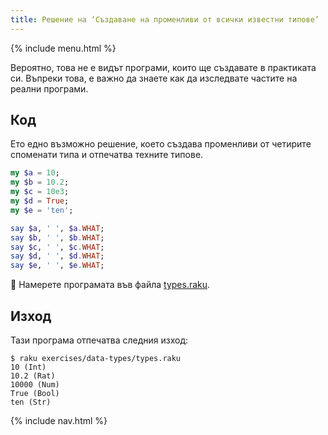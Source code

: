 ```yaml
---
title: Решение на ‘Създаване на променливи от всички известни типове’
---
```


{% include menu.html %}

Вероятно, това не е видът програми, които ще създавате в практиката си. Въпреки това, е важно да знаете как да изследвате частите на реални програми.

## Код

Ето едно възможно решение, което създава променливи от четирите споменати типа и отпечатва техните типове.

```raku
my $a = 10;
my $b = 10.2;
my $c = 10e3;
my $d = True;
my $e = 'ten';

say $a, ' ', $a.WHAT;
say $b, ' ', $b.WHAT;
say $c, ' ', $c.WHAT;
say $d, ' ', $d.WHAT;
say $e, ' ', $e.WHAT;
```

🦋 Намерете програмата във файла [types.raku](https://github.com/ash/raku-course/blob/master/exercises/typed-variables/types.raku).

## Изход

Тази програма отпечатва следния изход:

```console
$ raku exercises/data-types/types.raku
10 (Int)
10.2 (Rat)
10000 (Num)
True (Bool)
ten (Str)
```

{% include nav.html %}